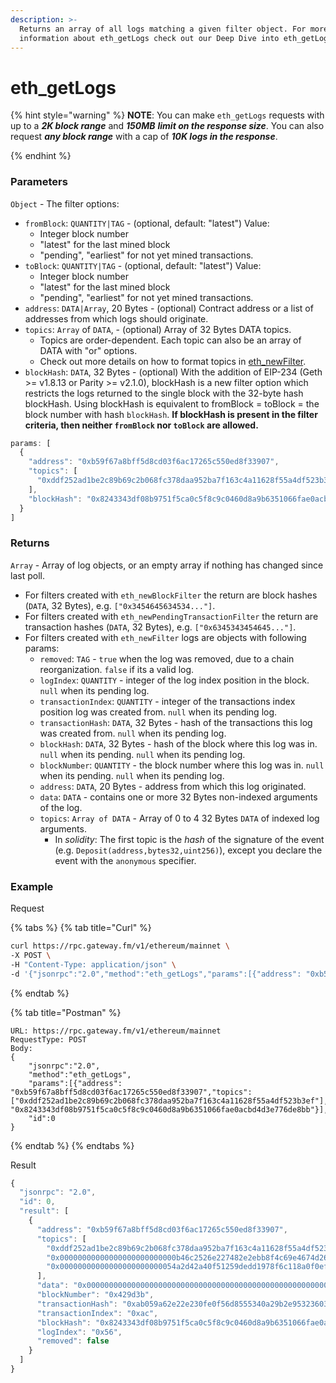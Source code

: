 ```yaml
---
description: >-
  Returns an array of all logs matching a given filter object. For more
  information about eth_getLogs check out our Deep Dive into eth_getLogs page.
---
```


# eth\_getLogs

{% hint style="warning" %}
**NOTE**: You can make `eth_getLogs` requests with up to a _**2K block range**_ and _**150MB**_ _**limit on the response size**_. You can also request _**any block range**_ with a cap of _**10K logs in the response**_.

{% endhint %}

### Parameters

`Object` - The filter options:

* `fromBlock`: `QUANTITY|TAG` - (optional, default: "latest") Value:
  * Integer block number
  * "latest" for the last mined block
  * "pending", "earliest" for not yet mined transactions.
* `toBlock`: `QUANTITY|TAG` - (optional, default: "latest") Value:
  * Integer block number
  * "latest" for the last mined block
  * "pending", "earliest" for not yet mined transactions.
* `address`: `DATA|Array`, 20 Bytes - (optional) Contract address or a list of addresses from which logs should originate.
* `topics`: `Array` of `DATA`, - (optional) Array of 32 Bytes DATA topics.&#x20;
  * Topics are order-dependent. Each topic can also be an array of DATA with "or" options.&#x20;
  * Check out more details on how to format topics in [eth\_newFilter](./#eth\_newfilter).
* `blockHash`: `DATA`, 32 Bytes - (optional) With the addition of EIP-234 (Geth >= v1.8.13 or Parity >= v2.1.0), blockHash is a new filter option which restricts the logs returned to the single block with the 32-byte hash blockHash. Using blockHash is equivalent to fromBlock = toBlock = the block number with hash `blockHash`. **If blockHash is present in the filter criteria, then neither `fromBlock` nor `toBlock` are allowed.**

```javascript
params: [
  {
    "address": "0xb59f67a8bff5d8cd03f6ac17265c550ed8f33907",
    "topics": [
      "0xddf252ad1be2c89b69c2b068fc378daa952ba7f163c4a11628f55a4df523b3ef"
    ],
    "blockHash": "0x8243343df08b9751f5ca0c5f8c9c0460d8a9b6351066fae0acbd4d3e776de8bb"
  }
]
```

### Returns

`Array` - Array of log objects, or an empty array if nothing has changed since last poll.

* For filters created with `eth_newBlockFilter` the return are block hashes (`DATA`, 32 Bytes), e.g. `["0x3454645634534..."]`.
* For filters created with `eth_newPendingTransactionFilter`  the return are transaction hashes (`DATA`, 32 Bytes), e.g. `["0x6345343454645..."]`.
* For filters created with `eth_newFilter` logs are objects with following params:
  * `removed`: `TAG` - `true` when the log was removed, due to a chain reorganization. `false` if its a valid log.
  * `logIndex`: `QUANTITY` - integer of the log index position in the block. `null` when its pending log.
  * `transactionIndex`: `QUANTITY` - integer of the transactions index position log was created from. `null` when its pending log.
  * `transactionHash`: `DATA`, 32 Bytes - hash of the transactions this log was created from. `null` when its pending log.
  * `blockHash`: `DATA`, 32 Bytes - hash of the block where this log was in. `null` when its pending. `null` when its pending log.
  * `blockNumber`: `QUANTITY` - the block number where this log was in. `null` when its pending. `null` when its pending log.
  * `address`: `DATA`, 20 Bytes - address from which this log originated.
  * `data`: `DATA` - contains one or more 32 Bytes non-indexed arguments of the log.
  * `topics`: `Array of DATA` - Array of 0 to 4 32 Bytes `DATA` of indexed log arguments.&#x20;
    * In _solidity_: The first topic is the _hash_ of the signature of the event (e.g. `Deposit(address,bytes32,uint256)`), except you declare the event with the `anonymous` specifier.

### **Example**

Request

{% tabs %}
{% tab title="Curl" %}
```bash
curl https://rpc.gateway.fm/v1/ethereum/mainnet \
-X POST \
-H "Content-Type: application/json" \
-d '{"jsonrpc":"2.0","method":"eth_getLogs","params":[{"address": "0xb59f67a8bff5d8cd03f6ac17265c550ed8f33907","topics": ["0xddf252ad1be2c89b69c2b068fc378daa952ba7f163c4a11628f55a4df523b3ef"],"blockHash": "0x8243343df08b9751f5ca0c5f8c9c0460d8a9b6351066fae0acbd4d3e776de8bb"}],"id":0}'
```
{% endtab %}

{% tab title="Postman" %}
```http
URL: https://rpc.gateway.fm/v1/ethereum/mainnet
RequestType: POST
Body: 
{
    "jsonrpc":"2.0",
    "method":"eth_getLogs",
    "params":[{"address": "0xb59f67a8bff5d8cd03f6ac17265c550ed8f33907","topics": ["0xddf252ad1be2c89b69c2b068fc378daa952ba7f163c4a11628f55a4df523b3ef"],"blockHash": "0x8243343df08b9751f5ca0c5f8c9c0460d8a9b6351066fae0acbd4d3e776de8bb"}],
    "id":0
}
```
{% endtab %}
{% endtabs %}

Result

```javascript
{
  "jsonrpc": "2.0",
  "id": 0,
  "result": [
    {
      "address": "0xb59f67a8bff5d8cd03f6ac17265c550ed8f33907",
      "topics": [
        "0xddf252ad1be2c89b69c2b068fc378daa952ba7f163c4a11628f55a4df523b3ef",
        "0x00000000000000000000000000b46c2526e227482e2ebb8f4c69e4674d262e75",
        "0x00000000000000000000000054a2d42a40f51259dedd1978f6c118a0f0eff078"
      ],
      "data": "0x000000000000000000000000000000000000000000000000000000012a05f200",
      "blockNumber": "0x429d3b",
      "transactionHash": "0xab059a62e22e230fe0f56d8555340a29b2e9532360368f810595453f6fdd213b",
      "transactionIndex": "0xac",
      "blockHash": "0x8243343df08b9751f5ca0c5f8c9c0460d8a9b6351066fae0acbd4d3e776de8bb",
      "logIndex": "0x56",
      "removed": false
    }
  ]
}
```
